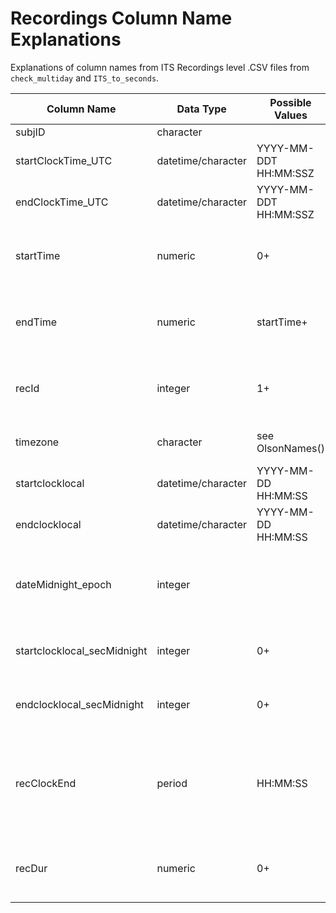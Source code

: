 # Recordings Column Name Explanations

Explanations of column names from ITS Recordings level .CSV files from `check_multiday` and `ITS_to_seconds`.


|Column Name                |Data Type         |Possible Values      |Meaning                                                                                |
|---------------------------|------------------|------------------------------------|---------------------------------------------------------------------------------------|
|subjID                     |character         |                   |ITS file name.                                                                         |
|startClockTime_UTC         |datetime/character |YYYY-MM-DDT HH:MM:SSZ  |start time of recording; UTC                                                           |
|endClockTime_UTC           |datetime/character |YYYY-MM-DDT HH:MM:SSZ  |end time of recording; UTC                                                             |
|startTime                  |numeric           |0+                 |start time of recording; seconds since recorder on                                     |
|endTime                    |numeric           |startTime+         |end time of recording; seconds since recorder on                                       |
|recId                      |integer           |1+                 |recording number, consecutively counts up from 1                                       |
|timezone                   |character         |see OlsonNames()   |timezone entered by user                                                               |
|startclocklocal            |datetime/character|YYYY-MM-DD HH:MM:SS|start time of recording in timezone                                                           |
|endclocklocal              |datetime/character|YYYY-MM-DD HH:MM:SS|start time of recording in timezone                                                           |
|dateMidnight_epoch         |integer           |                   |recording day midnight epoch seconds from 1970-1-1 00:00:00                            |
|startclocklocal_secMidnight|integer           |0+                 |start time of recording in seconds from midnight                                       |
|endclocklocal_secMidnight  |integer           |0+                 |end time of recording in seconds from midnight                                         |
|recClockEnd                |period            |HH:MM:SS           |end time of recording; Time since recorder was turned on (easy to compare to WAV files)|
|recDur                     |numeric           |0+                 |seconds & centiseconds duration of this recording number                               |
